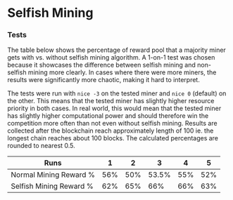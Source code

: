 # Selfish Mining

### Tests
The table below shows the percentage of reward pool that a majority miner gets
with vs. without selfish mining algorithm. A 1-on-1 test was chosen because it
showcases the difference between selfish mining and non-selfish mining more
clearly. In cases where there were more miners, the results were significantly
more chaotic, making it hard to interpret.

The tests were run with `nice -3` on the tested miner and `nice 0` (default) 
on the other. This means that the tested miner has slightly higher resource
priority in both cases. In real world, this would mean that the tested miner 
has slightly higher computational power and should therefore win the
competition more often than not even without selfish mining. Results are 
collected after the blockchain reach approximately length of 100 ie. the 
longest chain reaches about 100 blocks. The calculated percentages are 
rounded to nearest 0.5.

| Runs                      | 1      | 2      | 3       | 4     | 5     |
|---------------------------|--------|--------|---------|-------|-------|
| Normal Mining Reward %    | 56%    | 50%    | 53.5%   | 55%   | 52%   |
| Selfish Mining Reward %   | 62%    | 65%    | 66%     | 66%   | 63%   |
